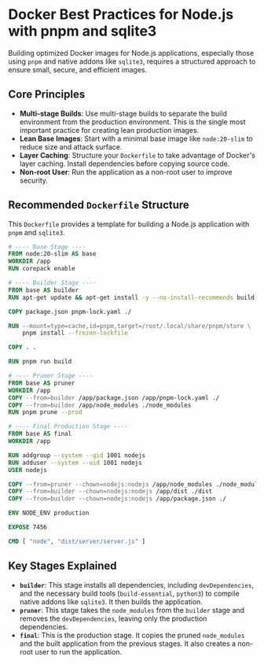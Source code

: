 
# Docker Best Practices for Node.js with pnpm and sqlite3

Building optimized Docker images for Node.js applications, especially those using `pnpm` and native addons like `sqlite3`, requires a structured approach to ensure small, secure, and efficient images.

## Core Principles

- **Multi-stage Builds**: Use multi-stage builds to separate the build environment from the production environment. This is the single most important practice for creating lean production images.
- **Lean Base Images**: Start with a minimal base image like `node:20-slim` to reduce size and attack surface.
- **Layer Caching**: Structure your `Dockerfile` to take advantage of Docker's layer caching. Install dependencies before copying source code.
- **Non-root User**: Run the application as a non-root user to improve security.

## Recommended `Dockerfile` Structure

This `Dockerfile` provides a template for building a Node.js application with `pnpm` and `sqlite3`.

```dockerfile
# ---- Base Stage ----
FROM node:20-slim AS base
WORKDIR /app
RUN corepack enable

# ---- Builder Stage ----
FROM base AS builder
RUN apt-get update && apt-get install -y --no-install-recommends build-essential python3

COPY package.json pnpm-lock.yaml ./

RUN --mount=type=cache,id=pnpm,target=/root/.local/share/pnpm/store \
    pnpm install --frozen-lockfile

COPY . .

RUN pnpm run build

# ---- Pruner Stage ----
FROM base AS pruner
WORKDIR /app
COPY --from=builder /app/package.json /app/pnpm-lock.yaml ./
COPY --from=builder /app/node_modules ./node_modules
RUN pnpm prune --prod

# ---- Final Production Stage ----
FROM base AS final
WORKDIR /app

RUN addgroup --system --gid 1001 nodejs
RUN adduser --system --uid 1001 nodejs
USER nodejs

COPY --from=pruner --chown=nodejs:nodejs /app/node_modules ./node_modules
COPY --from=builder --chown=nodejs:nodejs /app/dist ./dist
COPY --from=builder --chown=nodejs:nodejs /app/package.json ./

ENV NODE_ENV production

EXPOSE 7456

CMD [ "node", "dist/server/server.js" ]
```

## Key Stages Explained

- **`builder`**: This stage installs all dependencies, including `devDependencies`, and the necessary build tools (`build-essential`, `python3`) to compile native addons like `sqlite3`. It then builds the application.
- **`pruner`**: This stage takes the `node_modules` from the `builder` stage and removes the `devDependencies`, leaving only the production dependencies.
- **`final`**: This is the production stage. It copies the pruned `node_modules` and the built application from the previous stages. It also creates a non-root user to run the application.
